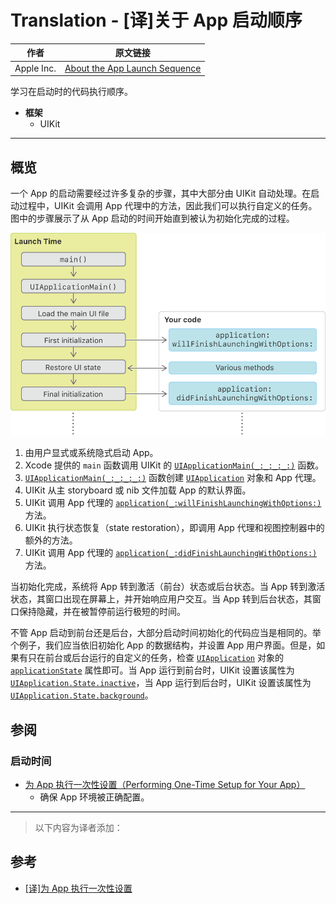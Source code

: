 # Translation - [译]关于 App 启动顺序

作者 | 原文链接
--- | ---
Apple Inc. | [About the App Launch Sequence](https://developer.apple.com/documentation/uikit/core_app/managing_your_app_s_life_cycle/responding_to_the_launch_of_your_app/about_the_app_launch_sequence)

学习在启动时的代码执行顺序。

- **框架**
  - UIKit 

---

## 概览

一个 App 的启动需要经过许多复杂的步骤，其中大部分由 UIKit 自动处理。在启动过程中，UIKit 会调用 App 代理中的方法，因此我们可以执行自定义的任务。图中的步骤展示了从 App 启动的时间开始直到被认为初始化完成的过程。

![图例 1 App 启动和初始化序列](1.png)

1. 由用户显式或系统隐式启动 App。
2. Xcode 提供的 `main` 函数调用 UIKit 的 [`UIApplicationMain(_:_:_:_:)`](https://developer.apple.com/documentation/uikit/1622933-uiapplicationmain) 函数。
3. [`UIApplicationMain(_:_:_:_:)`](https://developer.apple.com/documentation/uikit/1622933-uiapplicationmain) 函数创建 [`UIApplication`](https://developer.apple.com/documentation/uikit/uiapplication) 对象和 App 代理。
4. UIKit 从主 storyboard 或 nib 文件加载 App 的默认界面。
5. UIKit 调用 App 代理的 [`application(_:willFinishLaunchingWithOptions:)`](https://developer.apple.com/documentation/uikit/uiapplicationdelegate/1623032-application) 方法。
6. UIKit 执行状态恢复（state restoration），即调用 App 代理和视图控制器中的额外的方法。
7. UIKit 调用 App 代理的 [`application(_:didFinishLaunchingWithOptions:)`](https://developer.apple.com/documentation/uikit/uiapplicationdelegate/1622921-application) 方法。

当初始化完成，系统将 App 转到激活（前台）状态或后台状态。当 App 转到激活状态，其窗口出现在屏幕上，并开始响应用户交互。当 App 转到后台状态，其窗口保持隐藏，并在被暂停前运行极短的时间。

不管 App 启动到前台还是后台，大部分启动时间初始化的代码应当是相同的。举个例子，我们应当依旧初始化 App 的数据结构，并设置 App 用户界面。但是，如果有只在前台或后台运行的自定义的任务，检查 [`UIApplication`](https://developer.apple.com/documentation/uikit/uiapplication) 对象的 [`applicationState`](https://developer.apple.com/documentation/uikit/uiapplication/1623003-applicationstate) 属性即可。当 App 运行到前台时，UIKit 设置该属性为 [`UIApplication.State.inactive`](https://developer.apple.com/documentation/uikit/uiapplication/state/inactive)，当 App 运行到后台时，UIKit 设置该属性为  [`UIApplication.State.background`](https://developer.apple.com/documentation/uikit/uiapplication/state/background)。

## 参阅

### 启动时间

- [为 App 执行一次性设置（Performing One-Time Setup for Your App）](https://developer.apple.com/documentation/uikit/core_app/managing_your_app_s_life_cycle/responding_to_the_launch_of_your_app/performing_one-time_setup_for_your_app)
  - 确保 App 环境被正确配置。

---

> 以下内容为译者添加：

## 参考

- [[译]为 App 执行一次性设置](https://github.com/kingcos/Perspective/issues/59)
